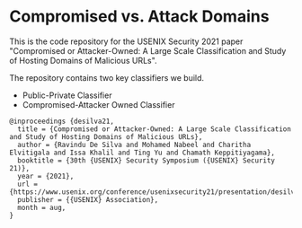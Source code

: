# Compromised vs. Attack Domains

This is the code repository for the USENIX Security 2021 paper "Compromised or Attacker-Owned: A Large Scale Classification and Study of Hosting Domains of Malicious URLs". 

The repository contains two key classifiers we build.
* Public-Private Classifier
* Compromised-Attacker Owned Classifier

```
@inproceedings {desilva21,
  title = {Compromised or Attacker-Owned: A Large Scale Classification and Study of Hosting Domains of Malicious URLs},
  author = {Ravindu De Silva and Mohamed Nabeel and Charitha Elvitigala and Issa Khalil and Ting Yu and Chamath Keppitiyagama},
  booktitle = {30th {USENIX} Security Symposium ({USENIX} Security 21)},
  year = {2021},
  url = {https://www.usenix.org/conference/usenixsecurity21/presentation/desilva},
  publisher = {{USENIX} Association},
  month = aug,
}
```
